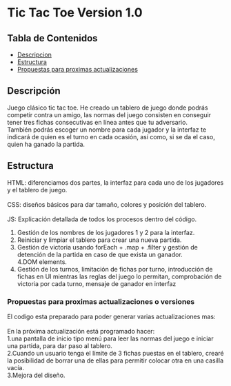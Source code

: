 # Tic Tac Toe Version 1.0

## Tabla de Contenidos

- [Descripcion](#descripcion)
- [Estructura](#estructura)
- [Propuestas para proximas actualizaciones](#Propuestas_para_proximas_actualizaciones)

## Descripción <a name = "descripcion"></a>

Juego clásico tic tac toe.
He creado un tablero de juego donde podrás competir contra un amigo, las normas del juego consisten en conseguir tener tres fichas consecutivas en línea antes que tu adversario.
<br>
También podrás escoger un nombre para cada jugador y la interfaz te indicará de quien es el turno en cada ocasión, así como, si se da el caso, quien ha ganado la partida.

## Estructura <a name = "estructura"></a>

HTML: diferenciamos dos partes, la interfaz para cada uno de los jugadores y el tablero de juego.
<br><br>
CSS: diseños básicos para dar tamaño, colores y posición del tablero.
<br><br>
JS: Explicación detallada de todos los procesos dentro del código.
<br>

1. Gestión de los nombres de los jugadores 1 y 2 para la interfaz.
   <br>
2. Reiniciar y limpiar el tablero para crear una nueva partida.
   <br>
3. Gestión de victoria usando forEach + .map + .filter y gestión de detención de la partida en caso de que exista un ganador.
   <br>
   4.DOM elements.
   <br>
4. Gestión de los turnos, limitación de fichas por turno, introducción de fichas en UI mientras las reglas del juego lo permitan, comprobación de victoria por cada turno, mensaje de ganador en interfaz

### Propuestas para proximas actualizaciones o versiones <a name= "Propuestas_para_proximas_actualizaciones"></a>

El codigo esta preparado para poder generar varias actualizaciones mas:
<br><br>
En la próxima actualización está programado hacer:
<br>
1.una pantalla de inicio tipo menú para leer las normas del juego e iniciar una partida, para dar paso al tablero.
<br>
2.Cuando un usuario tenga el límite de 3 fichas puestas en el tablero, crearé la posibilidad de borrar una de ellas para permitir colocar otra en una casilla vacía.
<br>
3.Mejora del diseño.
